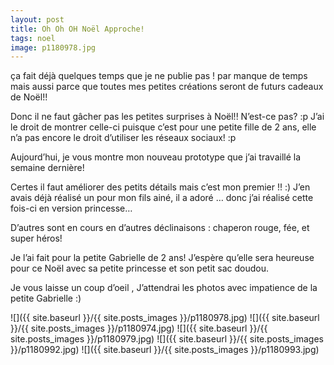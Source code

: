 ```yaml
---
layout: post
title: Oh Oh OH Noël Approche!
tags: noel
image: p1180978.jpg
---
```

ça fait déjà quelques temps que je ne publie pas ! par manque de temps mais aussi parce que toutes mes petites créations seront de futurs cadeaux de Noël!!

Donc il ne faut gâcher pas les petites surprises à Noël!! N’est-ce pas? :p J’ai le droit de montrer celle-ci puisque c’est pour une petite fille de 2 ans, elle n’a pas encore le droit d’utiliser les réseaux sociaux! :p

Aujourd’hui, je vous montre mon nouveau prototype que j’ai travaillé la semaine dernière!

Certes il faut améliorer des petits détails mais c’est mon premier !! :) J’en avais déjà réalisé un pour mon fils ainé, il a adoré … donc j’ai réalisé cette fois-ci en version princesse…

D’autres sont en cours en d’autres déclinaisons : chaperon rouge, fée, et super héros!

Je l’ai fait pour la petite Gabrielle de 2 ans! J’espère qu’elle sera heureuse pour ce Noël avec sa petite princesse et son petit sac doudou.

Je vous laisse un coup d’oeil , J’attendrai les photos avec impatience de la petite Gabrielle :)

![]({{ site.baseurl }}/{{ site.posts_images }}/p1180978.jpg)
![]({{ site.baseurl }}/{{ site.posts_images }}/p1180974.jpg)
![]({{ site.baseurl }}/{{ site.posts_images }}/p1180979.jpg)
![]({{ site.baseurl }}/{{ site.posts_images }}/p1180992.jpg)
![]({{ site.baseurl }}/{{ site.posts_images }}/p1180993.jpg)


